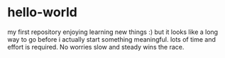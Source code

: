 # hello-world
my first repository 
enjoying learning new things :) but it looks like a long way to go before i actually start something meaningful. lots of time and effort is required.
No worries slow and steady wins the race.
